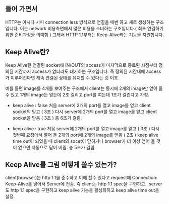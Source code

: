 ## 들어 가면서
HTTP는 아시다 시피 connection less 방식으로 연결을 매번 끊고 새로 생성하는 구조입니다.
이는 network 비용측면에서 많은 비용을 소비하는 구조입니다.( 최초 연결하기 위한 준비과정을 의미함 )
그래서 HTTP 1.1부터는 Keep-Alive라는 기능을 지원합니다.

## Keep Alive란?
Keep Alive란 연결된 socket에 IN/OUT의 access가 마지막으로 종료된 시점부터 정의된 시간까지 access가 없더라도 대기하는 구조입니다.
즉 정의된 시간내에 access가 이루어진다면 계속 연결된 상태를 유지할 수 있다는 것 이죠.

예를 들면 image를 4개를 보여주는 구조에서 client는 동시에 2개의 image만 얻어 올수 있고 1개의 image는 얻는데 2초 걸리고 port를 여는데 1초가 걸린다고 가정.

- keep alive : false
처음 server에 2개의 port를 열고 image를 얻고 client socket의 닫고 ( 3초 )
다시 server에 2개의 port를 열고 image를 얻고 client socket을 닫음 ( 3초 )
총 6초가 걸림.

- keep alive : true
처음 server에 2개의 port를 열고 image를 얻고 ( 3초 )
다시 첫번째 요청에서 열어 둔 2개의 port에 2개의 image를 얻음 ( 2초 )
keep alive time out이 되었을 때 client의 socet이 닫히거나 browser가 더 이상 얻어 올 것이 없으면 자동으로 닫어 버림.
총 5초가 걸림.

## Keep Alive를 그럼 어떻게 쓸수 있는가?
client(browser)는 http 1.1을 준수하고 이해 할수 있다고 request에 Connection: Keep-Alive를 넣어서 Server에 전송.
즉 client는 http 1.1 spec을 구현하고..
server도 http 1.1 spec을 구현하고 keep alive 기능을 활성화하고 keep alive time out을 설정.
